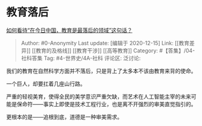 # 教育落后
[如何看待“在今日中国，教育是最落后的领域”这句话？](https://www.zhihu.com/question/311315779/answer/611534251)

> Author: #0-Anonymity
> Last update: [编辑于 2020-12-15]
> Link: [[教育差异]] [[教育的及格线]] [[教育干涉]] [[高等教育]]
> Category: #【答集】/04-社科答集
> Tag: #4-世界史/4A-社科
> 评论区:
> 泛讨论:

我们的教育在自然科学方面并不落后，只是背上了太多本不该由教育来背的使命。

一个巨人，却要扛着几座山行路。

严重的轻视美育，使得全民的美学意识严重欠缺，而艺术在人工智能主宰的未来可能是保命符——事实上即使是技术工程行业，也是离不开强烈的审美直觉指引的。

更根本的是——追根到底，道德是一种审美需求。
